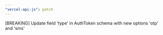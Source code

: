 ```yaml
---
"vercel-api-js": patch
---
```


[BREAKING] Update field 'type' in AuthToken schema with new options 'otp' and 'sms'